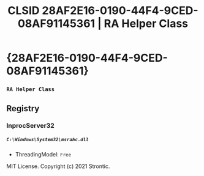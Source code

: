 ﻿---
title: "CLSID 28AF2E16-0190-44F4-9CED-08AF91145361 | RA Helper Class"
excerpt: What is COM-Object CLSID 28AF2E16-0190-44F4-9CED-08AF91145361?
---

# {28AF2E16-0190-44F4-9CED-08AF91145361}

### `RA Helper Class`

## Registry


### InprocServer32

##### `C:\Windows\System32\msrahc.dll`
* ThreadingModel: `Free`

MIT License. Copyright (c) 2021 Strontic.


